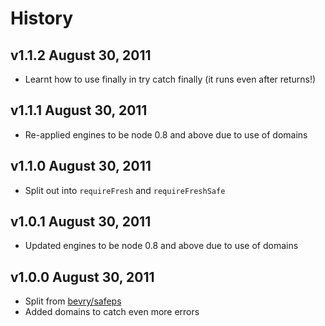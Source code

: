 # History

## v1.1.2 August 30, 2011
- Learnt how to use finally in try catch finally (it runs even after returns!)

## v1.1.1 August 30, 2011
- Re-applied engines to be node 0.8 and above due to use of domains

## v1.1.0 August 30, 2011
- Split out into `requireFresh` and `requireFreshSafe`

## v1.0.1 August 30, 2011
- Updated engines to be node 0.8 and above due to use of domains

## v1.0.0 August 30, 2011
- Split from [bevry/safeps](https://github.com/bevry/safeps)
- Added domains to catch even more errors
